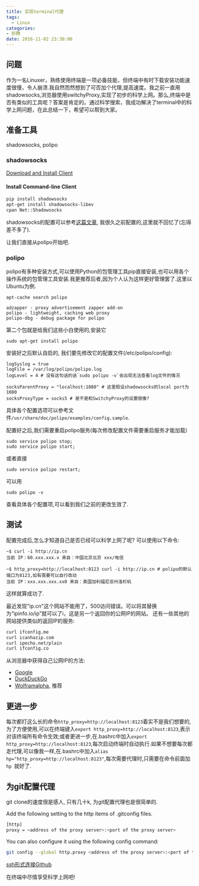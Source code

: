```yaml
---
title: 实现terminal代理
tags: 
  - Linux
categories:
- 折腾
date: 2016-11-02 23:30:00
---
```


## 问题
作为一名Linuxer，熟练使用终端是一项必备技能，但终端中有时下载安装功能速度很慢，令人崩溃.我自然而然想到了可否加个代理,提高速度。我之前一直用shadowsocks,浏览器使用switchyProxy,实现了初步的科学上网。那么,终端中是否有类似的工具呢？答案是肯定的。通过科学搜索，我成功解决了terminal中的科学上网问题，在此总结一下，希望可以帮到大家。
<!-- more -->
## 准备工具
shadowsocks, polipo

### shadowsocks
[Download and Install Client](https://shadowsocks.org/en/download/clients.html)

#### Install Command-line Client
```bash
pip install shadowsocks
apt-get install shadowsocks-libev
cpan Net::Shadowsocks
```
shadowsocks的配置可以参考[这篇文章](http://bblove.me/2015/03/09/use-ss/), 我很久之前配置的,这里就不回忆了(忘得差不多了).

让我们直接从polipo开始吧.

### polipo
polipo有多种安装方式,可以使用Python的包管理工具pip直接安装,也可以用各个操作系统的包管理工具安装.我更推荐后者,因为个人认为这样更好管理罢了.这里以Ubuntu为例.

```shell
apt-cache search polipo

adzapper - proxy advertisement zapper add-on
polipo - lightweight, caching web proxy
polipo-dbg - debug package for polipo
```
第二个包就是给我们这些小白使用的,安装它
```shell
sudo apt-get install polipo
```

安装好之后默认自启的,
我们要先修改它的配置文件(/etc/polipo/config):
```
logSyslog = true
logFile = /var/log/polipo/polipo.log
logLevel = 4 # 没有这句话的话`sudo polipo -v`会出现无法查看log文件的情况

socksParentProxy = "localhost:1080" # 这里假设shadowsocks的local port为1080
socksProxyType = socks5 # 是不是和SwitchyProxy的设置很像?
```

具体各个配置选项可以参考文件`/usr/share/doc/polipo/examples/config.sample`.

配置好之后,我们需要重启polipo服务(每次修改配置文件需要重启服务才能加载)
```
sudo service polipo stop;
sudo service polipo start;
```
或者直接
```
sudo service polipo restart;
```

可以用
```shell
sudo polipo -v
```
查看具体各个配置项,可以看到我们之前的更改生效了.

## 测试
配置完成后,怎么才知道自己是否已经可以科学上网了呢?
可以使用以下命令:
```
~$ curl -i http://ip.cn
当前 IP：60.xxx.xxx.x 来自：中国北京北京 xxx/电信
```
```
~$ http_proxy=http://localhost:8123 curl -i http://ip.cn # polipo的默认端口为8123,如有需要可以自行改动
当前 IP：xxx.xxx.xxx.xx0 来自：美国加利福尼亚州洛杉矶
```
这样就算成功了.

最近发现"ip.cn"这个网站不能用了，500访问错误。可以将其替换为“ipinfo.io/ip”就可以了i，这是另一个返回你的公网IP的网站。
还有一些其他的网站提供类似的返回IP的服务:
```bash
curl ifconfig.me
curl icanhazip.com
curl ipecho.net/plain
curl ifconfig.co
```

从浏览器中获得自己公网IP的方法:
- [Google](https://www.google.com/search?q=what%20is%20my%20IP%20address)
- [DuckDuckGo](https://duckduckgo.com/?q=ip)
- [Wolframalpha](https://www.wolframalpha.com/input/?i=what+is+my+ip+address), 推荐

## 更进一步
每次都打这么长的命令`http_proxy=http://localhost:8123`着实不是我们想要的,为了方便使用,可以在终端键入`export http_proxy=http://localhost:8123`,表示对该终端所有命令生效;或者更进一步,在.bashrc中加入`export http_proxy=http://localhost:8123`,每次启动终端时自动执行.如果不想要每次都走代理,可以像我一样,在.bashrc中加入`alias hp="http_proxy=http://localhost:8123"`,每次需要代理时,只需要在命令前面加`hp `就好了.

## 为git配置代理
git clone的速度很是感人, 只有几十k, 为git配置代理也是很简单的.

Add the following setting to the http items of .gitconfig files.
``` bash
[http]
proxy = <address of the proxy server>:<port of the proxy server>
```

You can also configure it using the following config command:
``` bash
git config --global http.proxy <address of the proxy server>:<port of the proxy server>
```

[ssh形式连接Github](https://gist.github.com/chuyik/02d0d37a49edc162546441092efae6a1)

在终端中尽情享受科学上网吧!

